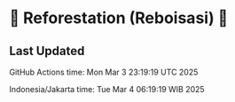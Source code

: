 
# 🌳 Reforestation (Reboisasi) 🌲

## Last Updated

GitHub Actions time: Mon Mar  3 23:19:19 UTC 2025

Indonesia/Jakarta time: Tue Mar  4 06:19:19 WIB 2025
